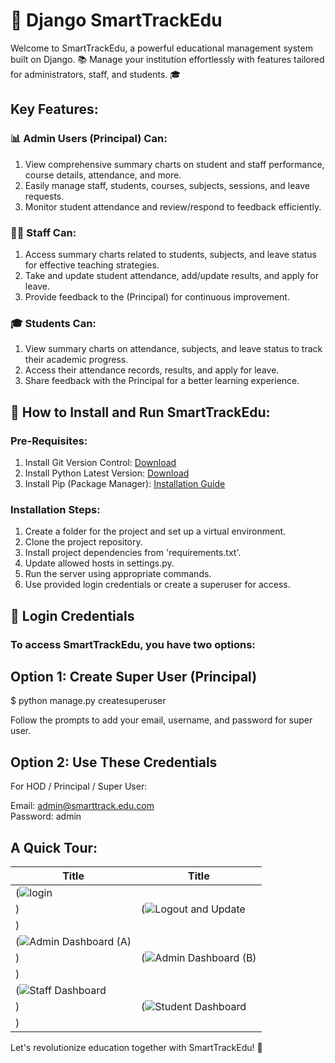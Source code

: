 # 🚀 Django SmartTrackEdu

Welcome to SmartTrackEdu, a powerful educational management system built on Django. 📚 Manage your institution effortlessly with features tailored for administrators, staff, and students. 🎓

## Key Features:

### 📊 Admin Users (Principal) Can:
1. View comprehensive summary charts on student and staff performance, course details, attendance, and more.
2. Easily manage staff, students, courses, subjects, sessions, and leave requests.
3. Monitor student attendance and review/respond to feedback efficiently.

### 🧑‍🏫 Staff Can:
1. Access summary charts related to students, subjects, and leave status for effective teaching strategies.
2. Take and update student attendance, add/update results, and apply for leave.
3. Provide feedback to the (Principal) for continuous improvement.

### 🎓 Students Can:
1. View summary charts on attendance, subjects, and leave status to track their academic progress.
2. Access their attendance records, results, and apply for leave.
3. Share feedback with the Principal for a better learning experience.

## 🌟 How to Install and Run SmartTrackEdu:

### Pre-Requisites:
1. Install Git Version Control: [Download](https://git-scm.com/)
2. Install Python Latest Version: [Download](https://www.python.org/downloads/)
3. Install Pip (Package Manager): [Installation Guide](https://pip.pypa.io/en/stable/installation/)

### Installation Steps:
1. Create a folder for the project and set up a virtual environment.
2. Clone the project repository.
3. Install project dependencies from 'requirements.txt'.
4. Update allowed hosts in settings.py.
5. Run the server using appropriate commands.
6. Use provided login credentials or create a superuser for access.
   
## 🔑 Login Credentials

### To access SmartTrackEdu, you have two options:

## Option 1: Create Super User (Principal)
$ python manage.py createsuperuser

Follow the prompts to add your email, username, and password for super user.

## Option 2: Use These Credentials

For HOD / Principal / Super User:

Email: admin@smarttrack.edu.com  
Password: admin

## A Quick Tour:

| Title                           | Title                             |
|---------------------------------|-----------------------------------|
| (![login](https://github.com/talhakhubaib/SmartTrackEdu/assets/164906625/50cda112-bae7-4151-b905-39bdf547f7b6)
) | (![Logout and Update](https://github.com/talhakhubaib/SmartTrackEdu/assets/164906625/c2fa5db5-4ecd-4a07-a9f9-dd62ffb92b4c)
) |
| (![Admin Dashboard (A)](https://github.com/talhakhubaib/SmartTrackEdu/assets/164906625/3dedb00a-6f66-410c-a77d-f63cd3442630)
) | (![Admin Dashboard (B)](https://github.com/talhakhubaib/SmartTrackEdu/assets/164906625/56b1ef5d-282c-4170-9f90-dbe1f7814281)
) |
| (![Staff Dashboard](https://github.com/talhakhubaib/SmartTrackEdu/assets/164906625/74a07bbe-731a-4407-b3b8-41541e18b7a9)
) | (![Student Dashboard](https://github.com/talhakhubaib/SmartTrackEdu/assets/164906625/8f9f8635-85c0-4848-a0a1-68bec9d05d89)
) |


Let's revolutionize education together with SmartTrackEdu! 🎉
